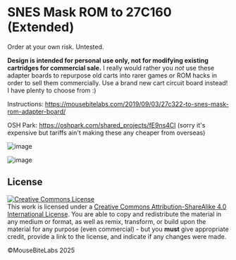 # SNES Mask ROM to 27C160 (Extended)

Order at your own risk. Untested. 

**Design is intended for personal use only, not for modifying existing cartridges for commercial sale.** I really would rather you *not* use these adapter boards to repurpose old carts into rarer games or ROM hacks in order to sell them commercially. Use a brand new cart circuit board instead! I have plenty to choose from :)

Instructions: https://mousebitelabs.com/2019/09/03/27c322-to-snes-mask-rom-adapter-board/

OSH Park: https://oshpark.com/shared_projects/fE9ns4Cl (sorry it's expensive but tariffs ain't making these any cheaper from overseas)

![image](https://github.com/user-attachments/assets/b18b9e5f-be4a-4b31-a31f-fa40b8c96974)

![image](https://github.com/user-attachments/assets/d7642d76-b1ba-4ea1-9464-0a2122e35761)

## License

<a rel="license" href="http://creativecommons.org/licenses/by-sa/4.0/"><img alt="Creative Commons License" style="border-width:0" src="https://i.creativecommons.org/l/by-sa/4.0/80x15.png" /></a><br />This work is licensed under a <a rel="license" href="http://creativecommons.org/licenses/by-sa/4.0/">Creative Commons Attribution-ShareAlike 4.0 International License</a>. You are able to copy and redistribute the material in any medium or format, as well as remix, transform, or build upon the material for any purpose (even commercial) - but you **must** give appropriate credit, provide a link to the license, and indicate if any changes were made.

©MouseBiteLabs 2025

